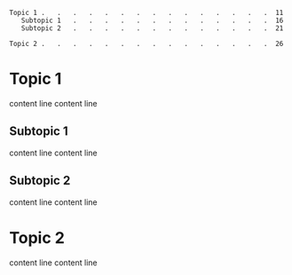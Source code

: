 <!--toc:start-->
```
Topic 1 .   .   .   .   .   .   .   .   .   .   .   .   .   .   .  11
   Subtopic 1   .   .   .   .   .   .   .   .   .   .   .   .   .  16
   Subtopic 2   .   .   .   .   .   .   .   .   .   .   .   .   .  21

Topic 2 .   .   .   .   .   .   .   .   .   .   .   .   .   .   .  26
```
<!--toc:end-->

# Topic 1

content line
content line

## Subtopic 1

content line
content line

## Subtopic 2

content line
content line

# Topic 2

content line
content line
